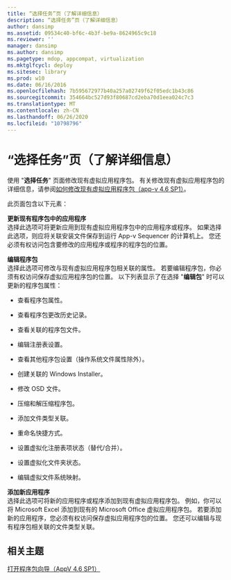 ```yaml
---
title: “选择任务”页（了解详细信息）
description: “选择任务”页（了解详细信息）
author: dansimp
ms.assetid: 09534c40-bf6c-4b3f-be9a-8624965c9c18
ms.reviewer: ''
manager: dansimp
ms.author: dansimp
ms.pagetype: mdop, appcompat, virtualization
ms.mktglfcycl: deploy
ms.sitesec: library
ms.prod: w10
ms.date: 06/16/2016
ms.openlocfilehash: 7b595672977b40a257a02749f62f05edc1b43c86
ms.sourcegitcommit: 354664bc527d93f80687cd2eba70d1eea024c7c3
ms.translationtype: MT
ms.contentlocale: zh-CN
ms.lasthandoff: 06/26/2020
ms.locfileid: "10798796"
---
```

# “选择任务”页（了解详细信息）


使用 "**选择任务**" 页面修改现有虚拟应用程序包。 有关修改现有虚拟应用程序包的详细信息，请参阅[如何修改现有虚拟应用程序包（app-v 4.6 SP1）](how-to-modify-an-existing-virtual-application-package--app-v-46-sp1-.md)。

此页面包含以下元素：

<a href="" id="update-application-in-existing-package"></a>**更新现有程序包中的应用程序**  
选择此选项可将更新应用到现有虚拟应用程序包中的应用程序或程序。 如果选择此选项，则应将关联安装文件保存到运行 App-v Sequencer 的计算机上。 您还必须有权访问包含要修改的应用程序或程序的程序包的位置。

<a href="" id="edit-package"></a>**编辑程序包**  
选择此选项可修改与现有虚拟应用程序包相关联的属性。 若要编辑程序包，你必须有权访问保存虚拟应用程序包的位置。 以下列表显示了在选择 "**编辑包**" 时可以更新的程序包属性：

-   查看程序包属性。

-   查看程序包更改历史记录。

-   查看关联的程序包文件。

-   编辑注册表设置。

-   查看其他程序包设置（操作系统文件属性除外）。

-   创建关联的 Windows Installer。

-   修改 OSD 文件。

-   压缩和解压缩程序包。

-   添加文件类型关联。

-   重命名快捷方式。

-   设置虚拟化注册表项状态（替代/合并）。

-   设置虚拟化文件夹状态。

-   编辑虚拟文件系统映射。

<a href="" id="add-new-application"></a>**添加新应用程序**  
选择此选项可将新的应用程序或程序添加到现有虚拟应用程序包。 例如，你可以将 Microsoft Excel 添加到现有的 Microsoft Office 虚拟应用程序包。 若要添加新的应用程序，您必须有权访问保存虚拟应用程序包的位置。 您还可以编辑与现有程序包相关联的文件类型关联。

## 相关主题


[打开程序包向导（AppV 4.6 SP1）](open-package-wizard---appv-46-sp1-.md)

 

 






